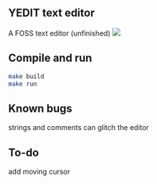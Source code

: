 ## YEDIT text editor
A FOSS text editor (unfinished)
<img src="https://server.mesyeti.uk/pictures/yedit.png"/>
## Compile and run
```sh
make build
make run
```
## Known bugs
strings and comments can glitch the editor
## To-do
add moving cursor